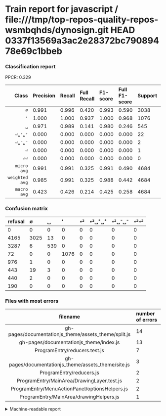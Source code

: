 # Train report for javascript / file:///tmp/top-repos-quality-repos-wsmbqhds/dynosign.git HEAD 0337f13569a3ac2e28372bc79089478e69c1bbeb

### Classification report

PPCR: 0.329

| Class | Precision | Recall | Full Recall | F1-score | Full F1-score | Support | Full Support | PPCR |
|------:|:----------|:-------|:------------|:---------|:---------|:--------|:-------------|:-----|
| `∅` | 0.991| 0.996| 0.420| 0.993| 0.590| 3038| 7203| 0.422 |
| `'` | 1.000| 1.000| 0.937| 1.000| 0.968| 1076| 1148| 0.937 |
| `␣` | 0.971| 0.989| 0.141| 0.980| 0.246| 545| 3832| 0.142 |
| `⏎␣⁺␣⁺` | 0.000| 0.000| 0.000| 0.000| 0.000| 22| 465| 0.047 |
| `⏎␣⁻␣⁻` | 0.000| 0.000| 0.000| 0.000| 0.000| 2| 442| 0.005 |
| `⏎` | 0.000| 0.000| 0.000| 0.000| 0.000| 1| 977| 0.001 |
| `⏎⏎` | 0.000| 0.000| 0.000| 0.000| 0.000| 0| 190| 0.000 |
| `micro avg` | 0.991| 0.991| 0.325| 0.991| 0.490| 4684| 14257| 0.329 |
| `weighted avg` | 0.985| 0.991| 0.325| 0.988| 0.442| 4684| 14257| 0.329 |
| `macro avg` | 0.423| 0.426| 0.214| 0.425| 0.258| 4684| 14257| 0.329 |

### Confusion matrix

|refusal|  ∅| ␣| '| ⏎| ⏎␣⁺␣⁺| ⏎␣⁻␣⁻| ⏎⏎| 
|:---|:---|:---|:---|:---|:---|:---|:---|
|0 |0 |0 |0 |0 |0 |0 |0 |
|4165 |3025 |13 |0 |0 |0 |0 |0 |
|3287 |6 |539 |0 |0 |0 |0 |0 |
|72 |0 |0 |1076 |0 |0 |0 |0 |
|976 |1 |0 |0 |0 |0 |0 |0 |
|443 |19 |3 |0 |0 |0 |0 |0 |
|440 |2 |0 |0 |0 |0 |0 |0 |
|190 |0 |0 |0 |0 |0 |0 |0 |

### Files with most errors

| filename | number of errors|
|:----:|:-----|
| gh-pages/documentationjs_theme/assets_theme/split.js | 14 |
| gh-pages/documentationjs_theme/index.js | 13 |
| ProgramEntry/reducers.test.js | 7 |
| gh-pages/documentationjs_theme/assets_theme/site.js | 3 |
| ProgramEntry/reducers.js | 2 |
| ProgramEntry/MainArea/DrawingLayer.test.js | 2 |
| ProgramEntry/MenuActionPanel/optionsHelpers.js | 2 |
| ProgramEntry/MainArea/drawingHelpers.js | 1 |

<details>
    <summary>Machine-readable report</summary>
```json
{
  "cl_report": {"\u0027": {"f1-score": 1.0, "precision": 1.0, "recall": 1.0, "support": 1076}, "macro avg": {"f1-score": 0.42475267959753266, "precision": 0.4231428377514194, "recall": 0.42638738495440454, "support": 4684}, "micro avg": {"f1-score": 0.9906063193851409, "precision": 0.9906063193851409, "recall": 0.9906063193851409, "support": 4684}, "weighted avg": {"f1-score": 0.9879697874297886, "precision": 0.9853599184227063, "recall": 0.9906063193851409, "support": 4684}, "\u2205": {"f1-score": 0.9932687571827287, "precision": 0.9908286930887652, "recall": 0.9957208689927584, "support": 3038}, "\u23ce": {"f1-score": 0.0, "precision": 0.0, "recall": 0.0, "support": 1}, "\u23ce\u23ce": {"f1-score": 0.0, "precision": 0.0, "recall": 0.0, "support": 0}, "\u23ce\u2423\u207a\u2423\u207a": {"f1-score": 0.0, "precision": 0.0, "recall": 0.0, "support": 22}, "\u23ce\u2423\u207b\u2423\u207b": {"f1-score": 0.0, "precision": 0.0, "recall": 0.0, "support": 2}, "\u2423": {"f1-score": 0.98, "precision": 0.9711711711711711, "recall": 0.9889908256880734, "support": 545}},
  "cl_report_full": {"\u0027": {"f1-score": 0.9676258992805754, "precision": 1.0, "recall": 0.9372822299651568, "support": 1148}, "macro avg": {"f1-score": 0.2576072148409098, "precision": 0.4231428377514194, "recall": 0.21398625056226125, "support": 14257}, "micro avg": {"f1-score": 0.4899424528799957, "precision": 0.9906063193851409, "recall": 0.3254541628673634, "support": 14257}, "weighted avg": {"f1-score": 0.4419931391001037, "precision": 0.8421454025563796, "recall": 0.3254541628673634, "support": 14257}, "\u2205": {"f1-score": 0.5898985959438378, "precision": 0.9908286930887652, "recall": 0.4199639039289185, "support": 7203}, "\u23ce": {"f1-score": 0.0, "precision": 0.0, "recall": 0.0, "support": 977}, "\u23ce\u23ce": {"f1-score": 0.0, "precision": 0.0, "recall": 0.0, "support": 190}, "\u23ce\u2423\u207a\u2423\u207a": {"f1-score": 0.0, "precision": 0.0, "recall": 0.0, "support": 465}, "\u23ce\u2423\u207b\u2423\u207b": {"f1-score": 0.0, "precision": 0.0, "recall": 0.0, "support": 442}, "\u2423": {"f1-score": 0.2457260086619558, "precision": 0.9711711711711711, "recall": 0.14065762004175367, "support": 3832}},
  "ppcr": 0.32854036613593324
}
```
</details>
